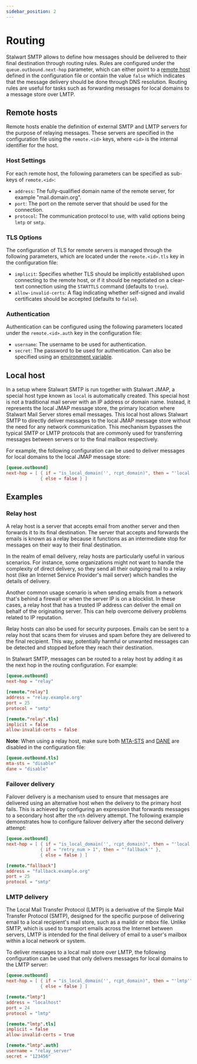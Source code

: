 ```yaml
---
sidebar_position: 2
---
```


# Routing

Stalwart SMTP allows to define how messages should be delivered to their final destination through routing rules. Rules are configured under the `queue.outbound.next-hop` parameter, which can either point to a [remote host](#remote-hosts) defined in the configuration file or contain the value `false` which indicates that the message delivery should be done through DNS resolution. Routing rules are useful for tasks such as forwarding messages for local domains to a message store over LMTP.

## Remote hosts

Remote hosts enable the definition of external SMTP and LMTP servers for the purpose of relaying messages. These servers are specified in the configuration file using the `remote.<id>` keys, where `<id>` is the internal identifier for the host.

### Host Settings

For each remote host, the following parameters can be specified as sub-keys of `remote.<id>`:

- `address`: The fully-qualified domain name of the remote server, for example "mail.domain.org".
- `port`: The port on the remote server that should be used for the connection.
- `protocol`: The communication protocol to use, with valid options being `lmtp` or `smtp`.

### TLS Options

The configuration of TLS for remote servers is managed through the following parameters, which are located under the `remote.<id>.tls` key in the configuration file:

- `implicit`: Specifies whether TLS should be implicitly established upon connecting to the remote host, or if it should be negotiated on a clear-text connection using the `STARTTLS` command (defaults to `true`).
- `allow-invalid-certs`: A flag indicating whether self-signed and invalid certificates should be accepted (defaults to `false`).

### Authentication

Authentication can be configured using the following parameters located under the `remote.<id>.auth` key in the configuration file:

- `username`: The username to be used for authentication.
- `secret`: The password to be used for authentication. Can also be specified using an [environment variable](/docs/configuration/macros).

## Local host

In a setup where Stalwart SMTP is run together with Stalwart JMAP, a special host type known as `local` is automatically created. This special host is not a traditional mail server with an IP address or domain name. Instead, it represents the local JMAP message store, the primary location where Stalwart Mail Server stores email messages.
This local host allows Stalwart SMTP to directly deliver messages to the local JMAP message store without the need for any network communication. This mechanism bypasses the typical SMTP or LMTP protocols that are commonly used for transferring messages between servers or to the final mailbox respectively.

For example, the following configuration can be used to deliver messages for local domains to the local JMAP message store:

```toml
[queue.outbound]
next-hop = [ { if = "is_local_domain('', rcpt_domain)", then = "'local'" }, 
             { else = false } ]
```

## Examples

### Relay host

A relay host is a server that accepts email from another server and then forwards it to its final destination. The server that accepts and forwards the emails is known as a relay because it functions as an intermediate stop for messages on their way to their final destination.

In the realm of email delivery, relay hosts are particularly useful in various scenarios. For instance, some organizations might not want to handle the complexity of direct delivery, so they send all their outgoing mail to a relay host (like an Internet Service Provider's mail server) which handles the details of delivery.

Another common usage scenario is when sending emails from a network that's behind a firewall or when the server IP is on a blocklist. In these cases, a relay host that has a trusted IP address can deliver the email on behalf of the originating server. This can help overcome delivery problems related to IP reputation.

Relay hosts can also be used for security purposes. Emails can be sent to a relay host that scans them for viruses and spam before they are delivered to the final recipient. This way, potentially harmful or unwanted messages can be detected and stopped before they reach their destination.

In Stalwart SMTP, messages can be routed to a relay host by adding it as the next hop in the routing configuration. For example:

```toml
[queue.outbound]
next-hop = "relay"

[remote."relay"]
address = "relay.example.org"
port = 25
protocol = "smtp"

[remote."relay".tls]
implicit = false
allow-invalid-certs = false
```

**Note**: When using a relay host, make sure both [MTA-STS](/docs/smtp/outbound/tls#mta-sts) and [DANE](/docs/smtp/outbound/tls#dane) are disabled in the configuration file:

```toml
[queue.outbound.tls]
mta-sts = "disable"
dane = "disable"
```

### Failover delivery

Failover delivery is a mechanism used to ensure that messages are delivered using an alternative host when the delivery to the primary host fails. This is achieved by configuring an expression that forwards messages to a secondary host after the `nth` delivery attempt. The following example demonstrates how to configure failover delivery after the second delivery attempt:

```toml
[queue.outbound]
next-hop = [ { if = "is_local_domain('', rcpt_domain)", then = "'local'" }, 
             { if = "retry_num > 1", then = "'fallback'" }, 
             { else = false } ]

[remote."fallback"]
address = "fallback.example.org"
port = 25
protocol = "smtp"
```

### LMTP delivery

The Local Mail Transfer Protocol (LMTP) is a derivative of the Simple Mail Transfer Protocol (SMTP), designed for the specific purpose of delivering email to a local recipient's mail store, such as a maildir or mbox file. Unlike SMTP, which is used to transport emails across the Internet between servers, LMTP is intended for the final delivery of email to a user's mailbox within a local network or system.

To deliver messages to a local mail store over LMTP, the following configuration can be used that only delivers messages for local domains to the LMTP server:

```toml
[queue.outbound]
next-hop = [ { if = "is_local_domain('', rcpt_domain)", then = "'lmtp'" }, 
             { else = false } ]

[remote."lmtp"]
address = "localhost"
port = 24
protocol = "lmtp"

[remote."lmtp".tls]
implicit = false
allow-invalid-certs = true

[remote."lmtp".auth]
username = "relay_server"
secret = "123456"
```

